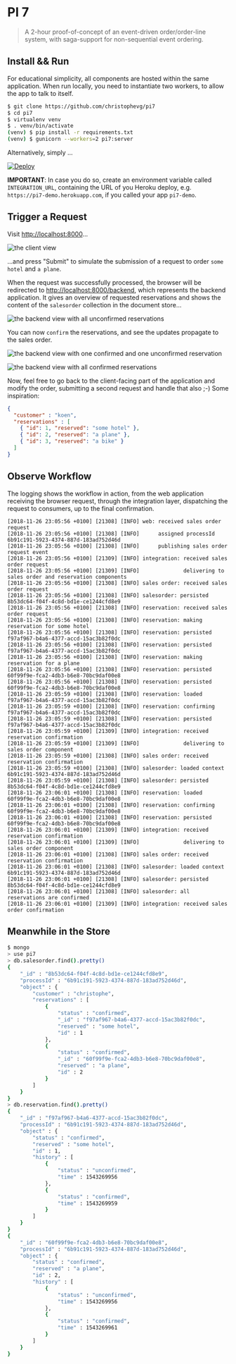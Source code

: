 # PI 7

> A 2-hour proof-of-concept of an event-driven order/order-line system, with saga-support for non-sequential event ordering.

## Install && Run

For educational simplicity, all components are hosted within the same application. When run locally, you need to instantiate two workers, to allow the app to talk to itself.

```bash
$ git clone https://github.com/christophevg/pi7
$ cd pi7
$ virtualenv venv
$ . venv/bin/activate
(venv) $ pip install -r requirements.txt
(venv) $ gunicorn --workers=2 pi7:server
```

Alternatively, simply ...

[![Deploy](https://www.herokucdn.com/deploy/button.svg)](https://heroku.com/deploy)

**IMPORTANT**: In case you do so, create an environment variable called `INTEGRATION_URL`, containing the URL of you Heroku deploy, e.g. `https://pi7-demo.herokuapp.com`, if you called your app `pi7-demo`.

## Trigger a Request

Visit [http://localhost:8000](http://localhost:8000)...

![the client view](media/home.png)

...and press "Submit" to simulate the submission of a request to order `some hotel` and `a plane`.

When the request was successfully processed, the browser will be redirected to [http://localhost:8000/backend](http://localhost:8000/backend), which represents the backend application. It gives an overview of requested reservations and shows the content of the `salesorder` collection in the document store...

![the backend view with all unconfirmed reservations](media/backend1.png)

You can now `confirm` the reservations, and see the updates propagate to the sales order.

![the backend view with one confirmed and one unconfirmed reservation](media/backend2.png)

![the backend view with all confirmed reservations](media/backend3.png)

Now, feel free to go back to the client-facing part of the application and modify the order, submitting a second request and handle that also ;-) Some inspiration:

```json
{
  "customer" : "koen",
  "reservations" : [
    { "id": 1, "reserved": "some hotel" },
    { "id": 2, "reserved": "a plane" },
    { "id": 3, "reserved": "a bike" }
  ] 
}
```

## Observe Workflow

The logging shows the workflow in action, from the web application receiving the browser request, through the integration layer, dispatching the request to consumers, up to the final confirmation.

```
[2018-11-26 23:05:56 +0100] [21308] [INFO] web: received sales order request
[2018-11-26 23:05:56 +0100] [21308] [INFO]      assigned processId 6b91c191-5923-4374-887d-183ad752d46d
[2018-11-26 23:05:56 +0100] [21308] [INFO]      publishing sales order request event
[2018-11-26 23:05:56 +0100] [21309] [INFO] integration: received sales order request
[2018-11-26 23:05:56 +0100] [21309] [INFO]              delivering to sales order and reservation components
[2018-11-26 23:05:56 +0100] [21308] [INFO] sales order: received sales order request
[2018-11-26 23:05:56 +0100] [21308] [INFO] salesorder: persisted 8b53dc64-f04f-4c8d-bd1e-ce1244cfd8e9
[2018-11-26 23:05:56 +0100] [21308] [INFO] reservation: received sales order request
[2018-11-26 23:05:56 +0100] [21308] [INFO] reservation: making reservation for some hotel
[2018-11-26 23:05:56 +0100] [21308] [INFO] reservation: persisted f97af967-b4a6-4377-accd-15ac3b82f0dc
[2018-11-26 23:05:56 +0100] [21308] [INFO] reservation: persisted f97af967-b4a6-4377-accd-15ac3b82f0dc
[2018-11-26 23:05:56 +0100] [21308] [INFO] reservation: making reservation for a plane
[2018-11-26 23:05:56 +0100] [21308] [INFO] reservation: persisted 60f99f9e-fca2-4db3-b6e8-70bc9daf00e8
[2018-11-26 23:05:56 +0100] [21308] [INFO] reservation: persisted 60f99f9e-fca2-4db3-b6e8-70bc9daf00e8
[2018-11-26 23:05:59 +0100] [21308] [INFO] reservation: loaded f97af967-b4a6-4377-accd-15ac3b82f0dc
[2018-11-26 23:05:59 +0100] [21308] [INFO] reservation: confirming f97af967-b4a6-4377-accd-15ac3b82f0dc
[2018-11-26 23:05:59 +0100] [21308] [INFO] reservation: persisted f97af967-b4a6-4377-accd-15ac3b82f0dc
[2018-11-26 23:05:59 +0100] [21309] [INFO] integration: received reservation confirmation
[2018-11-26 23:05:59 +0100] [21309] [INFO]              delivering to sales order component
[2018-11-26 23:05:59 +0100] [21308] [INFO] sales order: received reservation confirmation
[2018-11-26 23:05:59 +0100] [21308] [INFO] salesorder: loaded context 6b91c191-5923-4374-887d-183ad752d46d
[2018-11-26 23:05:59 +0100] [21308] [INFO] salesorder: persisted 8b53dc64-f04f-4c8d-bd1e-ce1244cfd8e9
[2018-11-26 23:06:01 +0100] [21308] [INFO] reservation: loaded 60f99f9e-fca2-4db3-b6e8-70bc9daf00e8
[2018-11-26 23:06:01 +0100] [21308] [INFO] reservation: confirming 60f99f9e-fca2-4db3-b6e8-70bc9daf00e8
[2018-11-26 23:06:01 +0100] [21308] [INFO] reservation: persisted 60f99f9e-fca2-4db3-b6e8-70bc9daf00e8
[2018-11-26 23:06:01 +0100] [21309] [INFO] integration: received reservation confirmation
[2018-11-26 23:06:01 +0100] [21309] [INFO]              delivering to sales order component
[2018-11-26 23:06:01 +0100] [21308] [INFO] sales order: received reservation confirmation
[2018-11-26 23:06:01 +0100] [21308] [INFO] salesorder: loaded context 6b91c191-5923-4374-887d-183ad752d46d
[2018-11-26 23:06:01 +0100] [21308] [INFO] salesorder: persisted 8b53dc64-f04f-4c8d-bd1e-ce1244cfd8e9
[2018-11-26 23:06:01 +0100] [21308] [INFO] salesorder: all reservations are confirmed
[2018-11-26 23:06:01 +0100] [21309] [INFO] integration: received sales order confirmation
```

## Meanwhile in the Store

```bash
$ mongo
> use pi7
> db.salesorder.find().pretty()
{
	"_id" : "8b53dc64-f04f-4c8d-bd1e-ce1244cfd8e9",
	"processId" : "6b91c191-5923-4374-887d-183ad752d46d",
	"object" : {
		"customer" : "christophe",
		"reservations" : [
			{
				"status" : "confirmed",
				"_id" : "f97af967-b4a6-4377-accd-15ac3b82f0dc",
				"reserved" : "some hotel",
				"id" : 1
			},
			{
				"status" : "confirmed",
				"_id" : "60f99f9e-fca2-4db3-b6e8-70bc9daf00e8",
				"reserved" : "a plane",
				"id" : 2
			}
		]
	}
}
> db.reservation.find().pretty()
{
	"_id" : "f97af967-b4a6-4377-accd-15ac3b82f0dc",
	"processId" : "6b91c191-5923-4374-887d-183ad752d46d",
	"object" : {
		"status" : "confirmed",
		"reserved" : "some hotel",
		"id" : 1,
		"history" : [
			{
				"status" : "unconfirmed",
				"time" : 1543269956
			},
			{
				"status" : "confirmed",
				"time" : 1543269959
			}
		]
	}
}
{
	"_id" : "60f99f9e-fca2-4db3-b6e8-70bc9daf00e8",
	"processId" : "6b91c191-5923-4374-887d-183ad752d46d",
	"object" : {
		"status" : "confirmed",
		"reserved" : "a plane",
		"id" : 2,
		"history" : [
			{
				"status" : "unconfirmed",
				"time" : 1543269956
			},
			{
				"status" : "confirmed",
				"time" : 1543269961
			}
		]
	}
}
```
